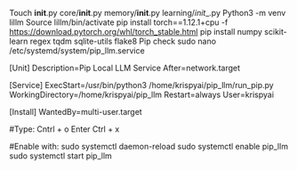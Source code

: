 Touch __init__.py core/__init__.py memory/__init__.py learning/_init__.py
Python3 -m venv lillm 
Source lillm/bin/activate
pip install torch==1.12.1+cpu -f https://download.pytorch.org/whl/torch_stable.html
pip install numpy scikit-learn regex tqdm sqlite-utils flake8
Pip check
sudo nano /etc/systemd/system/pip_llm.service

[Unit]
Description=Pip Local LLM Service
After=network.target

[Service]
ExecStart=/usr/bin/python3 /home/krispyai/pip_llm/run_pip.py
WorkingDirectory=/home/krispyai/pip_llm
Restart=always
User=krispyai

[Install]
WantedBy=multi-user.target

#Type:
Cntrl + o
Enter
Ctrl + x

#Enable with:
sudo systemctl daemon-reload
sudo systemctl enable pip_llm
sudo systemctl start pip_llm
